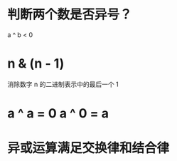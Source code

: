# 判断两个数是否异号？

a ^ b < 0

# n & (n - 1)

消除数字 n 的二进制表示中的最后一个 1

# a ^ a = 0  a ^ 0 = a

# 异或运算满足交换律和结合律



